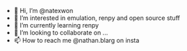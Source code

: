 - 👋 Hi, I’m @natexwon
- 👀 I’m interested in emulation, renpy and open source stuff
- 🌱 I’m currently learning renpy
- 💞️ I’m looking to collaborate on ...
- 📫 How to reach me @nathan.blarg on insta

<!---
natexwon/natexwon is a ✨ special ✨ repository because its `README.md` (this file) appears on your GitHub profile.
You can click the Preview link to take a look at your changes.
--->

